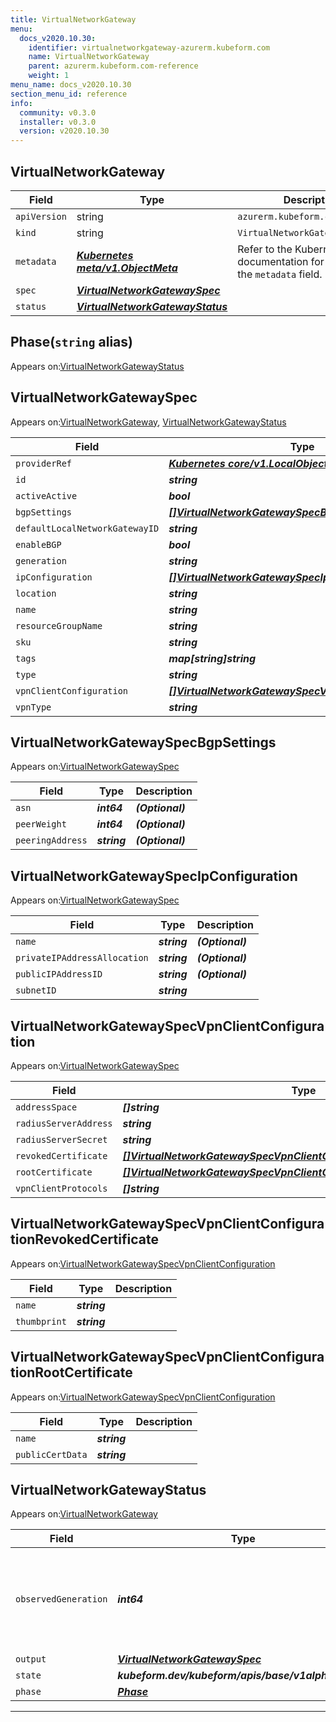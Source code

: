 ```yaml
---
title: VirtualNetworkGateway
menu:
  docs_v2020.10.30:
    identifier: virtualnetworkgateway-azurerm.kubeform.com
    name: VirtualNetworkGateway
    parent: azurerm.kubeform.com-reference
    weight: 1
menu_name: docs_v2020.10.30
section_menu_id: reference
info:
  community: v0.3.0
  installer: v0.3.0
  version: v2020.10.30
---
```


## VirtualNetworkGateway
| Field | Type | Description |
| ------ | ----- | ----------- |
| `apiVersion` | string | `azurerm.kubeform.com/v1alpha1` |
|    `kind` | string | `VirtualNetworkGateway` |
| `metadata` | ***[Kubernetes meta/v1.ObjectMeta](https://v1-18.docs.kubernetes.io/docs/reference/generated/kubernetes-api/v1.18/#objectmeta-v1-meta)***|Refer to the Kubernetes API documentation for the fields of the `metadata` field.|
| `spec` | ***[VirtualNetworkGatewaySpec](#virtualnetworkgatewayspec)***||
| `status` | ***[VirtualNetworkGatewayStatus](#virtualnetworkgatewaystatus)***||
## Phase(`string` alias)

Appears on:[VirtualNetworkGatewayStatus](#virtualnetworkgatewaystatus)

## VirtualNetworkGatewaySpec

Appears on:[VirtualNetworkGateway](#virtualnetworkgateway), [VirtualNetworkGatewayStatus](#virtualnetworkgatewaystatus)

| Field | Type | Description |
| ------ | ----- | ----------- |
| `providerRef` | ***[Kubernetes core/v1.LocalObjectReference](https://v1-18.docs.kubernetes.io/docs/reference/generated/kubernetes-api/v1.18/#localobjectreference-v1-core)***||
| `id` | ***string***||
| `activeActive` | ***bool***| ***(Optional)*** |
| `bgpSettings` | ***[[]VirtualNetworkGatewaySpecBgpSettings](#virtualnetworkgatewayspecbgpsettings)***| ***(Optional)*** |
| `defaultLocalNetworkGatewayID` | ***string***| ***(Optional)*** |
| `enableBGP` | ***bool***| ***(Optional)*** |
| `generation` | ***string***| ***(Optional)*** |
| `ipConfiguration` | ***[[]VirtualNetworkGatewaySpecIpConfiguration](#virtualnetworkgatewayspecipconfiguration)***||
| `location` | ***string***||
| `name` | ***string***||
| `resourceGroupName` | ***string***||
| `sku` | ***string***||
| `tags` | ***map[string]string***| ***(Optional)*** |
| `type` | ***string***||
| `vpnClientConfiguration` | ***[[]VirtualNetworkGatewaySpecVpnClientConfiguration](#virtualnetworkgatewayspecvpnclientconfiguration)***| ***(Optional)*** |
| `vpnType` | ***string***| ***(Optional)*** |
## VirtualNetworkGatewaySpecBgpSettings

Appears on:[VirtualNetworkGatewaySpec](#virtualnetworkgatewayspec)

| Field | Type | Description |
| ------ | ----- | ----------- |
| `asn` | ***int64***| ***(Optional)*** |
| `peerWeight` | ***int64***| ***(Optional)*** |
| `peeringAddress` | ***string***| ***(Optional)*** |
## VirtualNetworkGatewaySpecIpConfiguration

Appears on:[VirtualNetworkGatewaySpec](#virtualnetworkgatewayspec)

| Field | Type | Description |
| ------ | ----- | ----------- |
| `name` | ***string***| ***(Optional)*** |
| `privateIPAddressAllocation` | ***string***| ***(Optional)*** |
| `publicIPAddressID` | ***string***| ***(Optional)*** |
| `subnetID` | ***string***||
## VirtualNetworkGatewaySpecVpnClientConfiguration

Appears on:[VirtualNetworkGatewaySpec](#virtualnetworkgatewayspec)

| Field | Type | Description |
| ------ | ----- | ----------- |
| `addressSpace` | ***[]string***||
| `radiusServerAddress` | ***string***| ***(Optional)*** |
| `radiusServerSecret` | ***string***| ***(Optional)*** |
| `revokedCertificate` | ***[[]VirtualNetworkGatewaySpecVpnClientConfigurationRevokedCertificate](#virtualnetworkgatewayspecvpnclientconfigurationrevokedcertificate)***| ***(Optional)*** |
| `rootCertificate` | ***[[]VirtualNetworkGatewaySpecVpnClientConfigurationRootCertificate](#virtualnetworkgatewayspecvpnclientconfigurationrootcertificate)***| ***(Optional)*** |
| `vpnClientProtocols` | ***[]string***| ***(Optional)*** |
## VirtualNetworkGatewaySpecVpnClientConfigurationRevokedCertificate

Appears on:[VirtualNetworkGatewaySpecVpnClientConfiguration](#virtualnetworkgatewayspecvpnclientconfiguration)

| Field | Type | Description |
| ------ | ----- | ----------- |
| `name` | ***string***||
| `thumbprint` | ***string***||
## VirtualNetworkGatewaySpecVpnClientConfigurationRootCertificate

Appears on:[VirtualNetworkGatewaySpecVpnClientConfiguration](#virtualnetworkgatewayspecvpnclientconfiguration)

| Field | Type | Description |
| ------ | ----- | ----------- |
| `name` | ***string***||
| `publicCertData` | ***string***||
## VirtualNetworkGatewayStatus

Appears on:[VirtualNetworkGateway](#virtualnetworkgateway)

| Field | Type | Description |
| ------ | ----- | ----------- |
| `observedGeneration` | ***int64***| ***(Optional)*** Resource generation, which is updated on mutation by the API Server.|
| `output` | ***[VirtualNetworkGatewaySpec](#virtualnetworkgatewayspec)***| ***(Optional)*** |
| `state` | ***kubeform.dev/kubeform/apis/base/v1alpha1.State***| ***(Optional)*** |
| `phase` | ***[Phase](#phase)***| ***(Optional)*** |
---
